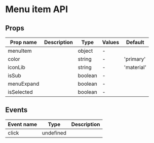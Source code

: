 # Menu item API

## Props

| Prop name  | Description | Type    | Values | Default    |
| ---------- | ----------- | ------- | ------ | ---------- |
| menuItem   |             | object  | -      |            |
| color      |             | string  | -      | 'primary'  |
| iconLib    |             | string  | -      | 'material' |
| isSub      |             | boolean | -      |            |
| menuExpand |             | boolean | -      |            |
| isSelected |             | boolean | -      |            |

## Events

| Event name | Type      | Description |
| ---------- | --------- | ----------- |
| click      | undefined |
